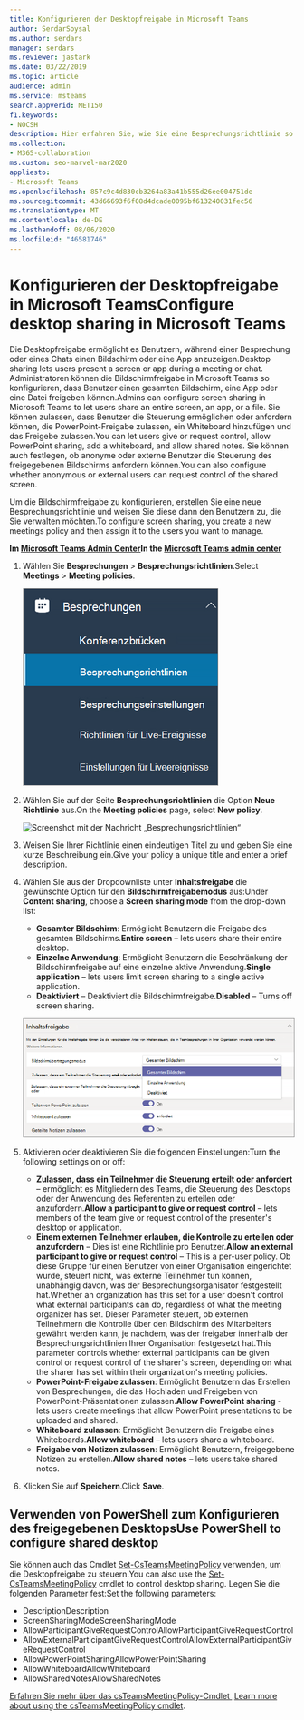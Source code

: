 ```yaml
---
title: Konfigurieren der Desktopfreigabe in Microsoft Teams
author: SerdarSoysal
ms.author: serdars
manager: serdars
ms.reviewer: jastark
ms.date: 03/22/2019
ms.topic: article
audience: admin
ms.service: msteams
search.appverid: MET150
f1.keywords:
- NOCSH
description: Hier erfahren Sie, wie Sie eine Besprechungsrichtlinie so konfigurieren, dass Benutzer ihre Desktops in Team-Chats oder Besprechungen freigeben können.
ms.collection:
- M365-collaboration
ms.custom: seo-marvel-mar2020
appliesto:
- Microsoft Teams
ms.openlocfilehash: 857c9c4d830cb3264a83a41b555d26ee004751de
ms.sourcegitcommit: 43d66693f6f08d4dcade0095bf613240031fec56
ms.translationtype: MT
ms.contentlocale: de-DE
ms.lasthandoff: 08/06/2020
ms.locfileid: "46581746"
---
```

<a name="configure-desktop-sharing-in-microsoft-teams"></a><span data-ttu-id="fcc82-103">Konfigurieren der Desktopfreigabe in Microsoft Teams</span><span class="sxs-lookup"><span data-stu-id="fcc82-103">Configure desktop sharing in Microsoft Teams</span></span>
============================================

<span data-ttu-id="fcc82-104">Die Desktopfreigabe ermöglicht es Benutzern, während einer Besprechung oder eines Chats einen Bildschirm oder eine App anzuzeigen.</span><span class="sxs-lookup"><span data-stu-id="fcc82-104">Desktop sharing lets users present a screen or app during a meeting or chat.</span></span> <span data-ttu-id="fcc82-105">Administratoren können die Bildschirmfreigabe in Microsoft Teams so konfigurieren, dass Benutzer einen gesamten Bildschirm, eine App oder eine Datei freigeben können.</span><span class="sxs-lookup"><span data-stu-id="fcc82-105">Admins can configure screen sharing in Microsoft Teams to let users share an entire screen, an app, or a file.</span></span> <span data-ttu-id="fcc82-106">Sie können zulassen, dass Benutzer die Steuerung ermöglichen oder anfordern können, die PowerPoint-Freigabe zulassen, ein Whiteboard hinzufügen und das Freigebe zulassen.</span><span class="sxs-lookup"><span data-stu-id="fcc82-106">You can let users give or request control, allow PowerPoint sharing, add a whiteboard, and allow shared notes.</span></span> <span data-ttu-id="fcc82-107">Sie können auch festlegen, ob anonyme oder externe Benutzer die Steuerung des freigegebenen Bildschirms anfordern können.</span><span class="sxs-lookup"><span data-stu-id="fcc82-107">You can also configure whether anonymous or external users can request control of the shared screen.</span></span>

<span data-ttu-id="fcc82-108">Um die Bildschirmfreigabe zu konfigurieren, erstellen Sie eine neue Besprechungsrichtlinie und weisen Sie diese dann den Benutzern zu, die Sie verwalten möchten.</span><span class="sxs-lookup"><span data-stu-id="fcc82-108">To configure screen sharing, you create a new meetings policy and then assign it to the users you want to manage.</span></span>

<span data-ttu-id="fcc82-109">**Im [Microsoft Teams Admin Center](https://admin.teams.microsoft.com/)**</span><span class="sxs-lookup"><span data-stu-id="fcc82-109">**In the [Microsoft Teams admin center](https://admin.teams.microsoft.com/)**</span></span>

1. <span data-ttu-id="fcc82-110">Wählen Sie **Besprechungen** > **Besprechungsrichtlinien**.</span><span class="sxs-lookup"><span data-stu-id="fcc82-110">Select **Meetings** > **Meeting policies**.</span></span>

    ![Screenshot mit Besprechungsrichtlinien ausgewählt](media/configure-desktop-sharing-image1.png)

2. <span data-ttu-id="fcc82-112">Wählen Sie auf der Seite **Besprechungsrichtlinien** die Option **Neue Richtlinie** aus.</span><span class="sxs-lookup"><span data-stu-id="fcc82-112">On the **Meeting policies** page, select **New policy**.</span></span>

    ![Screenshot mit der Nachricht „Besprechungsrichtlinien“](media/configure-desktop-sharing-image2.png)

3. <span data-ttu-id="fcc82-114">Weisen Sie Ihrer Richtlinie einen eindeutigen Titel zu und geben Sie eine kurze Beschreibung ein.</span><span class="sxs-lookup"><span data-stu-id="fcc82-114">Give your policy a unique title and enter a brief description.</span></span>

4. <span data-ttu-id="fcc82-115">Wählen Sie aus der Dropdownliste unter **Inhaltsfreigabe** die gewünschte Option für den **Bildschirmfreigabemodus** aus:</span><span class="sxs-lookup"><span data-stu-id="fcc82-115">Under **Content sharing**, choose a **Screen sharing mode** from the drop-down list:</span></span>

   - <span data-ttu-id="fcc82-116">**Gesamter Bildschirm**: Ermöglicht Benutzern die Freigabe des gesamten Bildschirms.</span><span class="sxs-lookup"><span data-stu-id="fcc82-116">**Entire screen** – lets users share their entire desktop.</span></span>
   - <span data-ttu-id="fcc82-117">**Einzelne Anwendung**: Ermöglicht Benutzern die Beschränkung der Bildschirmfreigabe auf eine einzelne aktive Anwendung.</span><span class="sxs-lookup"><span data-stu-id="fcc82-117">**Single application** – lets users limit screen sharing to a single active application.</span></span>
   - <span data-ttu-id="fcc82-118">**Deaktiviert** – Deaktiviert die Bildschirmfreigabe.</span><span class="sxs-lookup"><span data-stu-id="fcc82-118">**Disabled** – Turns off screen sharing.</span></span>

    ![Screenshot mit Optionen für den Freigabemodus](media/configure-desktop-sharing-image3.png)

5. <span data-ttu-id="fcc82-120">Aktivieren oder deaktivieren Sie die folgenden Einstellungen:</span><span class="sxs-lookup"><span data-stu-id="fcc82-120">Turn the following settings on or off:</span></span>

    - <span data-ttu-id="fcc82-121">**Zulassen, dass ein Teilnehmer die Steuerung erteilt oder anfordert** – ermöglicht es Mitgliedern des Teams, die Steuerung des Desktops oder der Anwendung des Referenten zu erteilen oder anzufordern.</span><span class="sxs-lookup"><span data-stu-id="fcc82-121">**Allow a participant to give or request control** – lets members of the team give or request control of the presenter's desktop or application.</span></span>
    - <span data-ttu-id="fcc82-122">**Einem externen Teilnehmer erlauben, die Kontrolle zu erteilen oder anzufordern** – Dies ist eine Richtlinie pro Benutzer.</span><span class="sxs-lookup"><span data-stu-id="fcc82-122">**Allow an external participant to give or request control** – This is a per-user policy.</span></span> <span data-ttu-id="fcc82-123">Ob diese Gruppe für einen Benutzer von einer Organisation eingerichtet wurde, steuert nicht, was externe Teilnehmer tun können, unabhängig davon, was der Besprechungsorganisator festgestellt hat.</span><span class="sxs-lookup"><span data-stu-id="fcc82-123">Whether an organization has this set for a user doesn't control what external participants can do, regardless of what the meeting organizer has set.</span></span> <span data-ttu-id="fcc82-124">Dieser Parameter steuert, ob externen Teilnehmern die Kontrolle über den Bildschirm des Mitarbeiters gewährt werden kann, je nachdem, was der freigaber innerhalb der Besprechungsrichtlinien Ihrer Organisation festgesetzt hat.</span><span class="sxs-lookup"><span data-stu-id="fcc82-124">This parameter controls whether external participants can be given control or request control of the sharer's screen, depending on what the sharer has set within their organization's meeting policies.</span></span>
    - <span data-ttu-id="fcc82-125">**PowerPoint-Freigabe zulassen**: Ermöglicht Benutzern das Erstellen von Besprechungen, die das Hochladen und Freigeben von PowerPoint-Präsentationen zulassen.</span><span class="sxs-lookup"><span data-stu-id="fcc82-125">**Allow PowerPoint sharing** - lets users create meetings that allow PowerPoint presentations to be uploaded and shared.</span></span>
    - <span data-ttu-id="fcc82-126">**Whiteboard zulassen**: Ermöglicht Benutzern die Freigabe eines Whiteboards.</span><span class="sxs-lookup"><span data-stu-id="fcc82-126">**Allow whiteboard** – lets users share a whiteboard.</span></span>
    - <span data-ttu-id="fcc82-127">**Freigabe von Notizen zulassen**: Ermöglicht Benutzern, freigegebene Notizen zu erstellen.</span><span class="sxs-lookup"><span data-stu-id="fcc82-127">**Allow shared notes** – lets users take shared notes.</span></span>

6. <span data-ttu-id="fcc82-128">Klicken Sie auf **Speichern**.</span><span class="sxs-lookup"><span data-stu-id="fcc82-128">Click **Save**.</span></span>

## <a name="use-powershell-to-configure-shared-desktop"></a><span data-ttu-id="fcc82-129">Verwenden von PowerShell zum Konfigurieren des freigegebenen Desktops</span><span class="sxs-lookup"><span data-stu-id="fcc82-129">Use PowerShell to configure shared desktop</span></span>

<span data-ttu-id="fcc82-130">Sie können auch das Cmdlet [Set-CsTeamsMeetingPolicy](https://docs.microsoft.com/powershell/module/skype/set-csteamsmeetingpolicy?view=skype-ps) verwenden, um die Desktopfreigabe zu steuern.</span><span class="sxs-lookup"><span data-stu-id="fcc82-130">You can also use the [Set-CsTeamsMeetingPolicy](https://docs.microsoft.com/powershell/module/skype/set-csteamsmeetingpolicy?view=skype-ps) cmdlet to control desktop sharing.</span></span> <span data-ttu-id="fcc82-131">Legen Sie die folgenden Parameter fest:</span><span class="sxs-lookup"><span data-stu-id="fcc82-131">Set the following parameters:</span></span>

- <span data-ttu-id="fcc82-132">Description</span><span class="sxs-lookup"><span data-stu-id="fcc82-132">Description</span></span>
- <span data-ttu-id="fcc82-133">ScreenSharingMode</span><span class="sxs-lookup"><span data-stu-id="fcc82-133">ScreenSharingMode</span></span>
- <span data-ttu-id="fcc82-134">AllowParticipantGiveRequestControl</span><span class="sxs-lookup"><span data-stu-id="fcc82-134">AllowParticipantGiveRequestControl</span></span>
- <span data-ttu-id="fcc82-135">AllowExternalParticipantGiveRequestControl</span><span class="sxs-lookup"><span data-stu-id="fcc82-135">AllowExternalParticipantGiveRequestControl</span></span>
- <span data-ttu-id="fcc82-136">AllowPowerPointSharing</span><span class="sxs-lookup"><span data-stu-id="fcc82-136">AllowPowerPointSharing</span></span>
- <span data-ttu-id="fcc82-137">AllowWhiteboard</span><span class="sxs-lookup"><span data-stu-id="fcc82-137">AllowWhiteboard</span></span>
- <span data-ttu-id="fcc82-138">AllowSharedNotes</span><span class="sxs-lookup"><span data-stu-id="fcc82-138">AllowSharedNotes</span></span>

<span data-ttu-id="fcc82-139">[Erfahren Sie mehr über das csTeamsMeetingPolicy-Cmdlet ](https://docs.microsoft.com/powershell/module/skype/set-csteamsmeetingpolicy?view=skype-ps).</span><span class="sxs-lookup"><span data-stu-id="fcc82-139">[Learn more about using the csTeamsMeetingPolicy cmdlet](https://docs.microsoft.com/powershell/module/skype/set-csteamsmeetingpolicy?view=skype-ps).</span></span>

